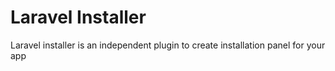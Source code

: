 # Laravel Installer
Laravel installer is an independent plugin to create installation panel for your app
